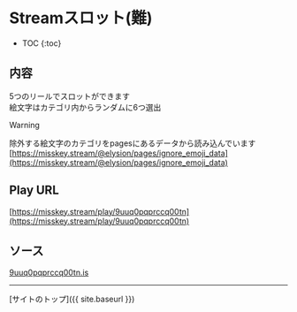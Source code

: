 # Streamスロット(難)

* TOC
{:toc}

## 内容
5つのリールでスロットができます  
絵文字はカテゴリ内からランダムに6つ選出

> [!WARNING]
> 除外する絵文字のカテゴリをpagesにあるデータから読み込んでいます
> [https://misskey.stream/@elysion/pages/ignore_emoji_data](https://misskey.stream/@elysion/pages/ignore_emoji_data)


## Play URL

[https://misskey.stream/play/9uuq0pqprccq00tn](https://misskey.stream/play/9uuq0pqprccq00tn)

## ソース

[9uuq0pqprccq00tn.is](https://github.com/elysion-pre/MisskeyPlay/blob/main/src/stream/9uuq0pqprccq00tn.is)

----

[サイトのトップ]({{ site.baseurl }})
